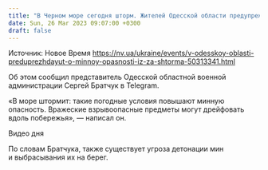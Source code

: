 ```yaml
---
title: "В Черном море сегодня шторм. Жителей Одесской области предупреждают о минной опасности"
date: Sun, 26 Mar 2023 09:07:00 +0300
draft: false
---
```

Источник: Новое Время https://nv.ua/ukraine/events/v-odesskoy-oblasti-preduprezhdayut-o-minnoy-opasnosti-iz-za-shtorma-50313341.html


Об этом сообщил представитель Одесской областной военной администрации Сергей Братчук в Telegram.

«В море штормит: такие погодные условия повышают минную опасность. Вражеские взрывоопасные предметы могут дрейфовать вдоль побережья», — написал он.

  Видео дня   

По словам Братчука, также существует угроза детонации мин и выбрасывания их на берег.
